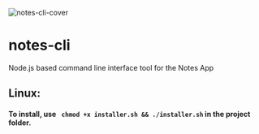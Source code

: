 ![notes-cli-cover](https://user-images.githubusercontent.com/67857588/121847996-0a86be80-cd07-11eb-94e1-1b8cb2df4f2d.png)



# notes-cli
Node.js based command line interface tool for the Notes App

## Linux:

#### To install, use ` chmod +x installer.sh && ./installer.sh` in the project folder. 


